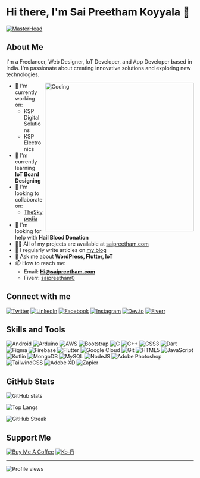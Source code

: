 # Hi there, I'm Sai Preetham Koyyala 👋

[![MasterHead](https://1.bp.blogspot.com/-7A4WynwLsMw/XbBpCXG8fHI/AAAAAAAAMt4/uOa1bpLskYgrwGbllhSu2SDj_Mig8SXJQCLcBGAsYHQ/s1600/2000_600px.gif)](https://saipreetham.me)

## About Me
I'm a Freelancer, Web Designer, IoT Developer, and App Developer based in India. I'm passionate about creating innovative solutions and exploring new technologies.

<img align="right" alt="Coding" width="400" src="https://cdn.dribbble.com/users/1162077/screenshots/3848914/programmer.gif">

- 🔭 I'm currently working on:
  - KSP Digital Solutions
  - KSP Electronics
- 🌱 I'm currently learning **IoT Board Designing**
- 👯 I'm looking to collaborate on:
  - [TheSkypedia](https://theskypedia.com)
- 🤝 I'm looking for help with **Hail Blood Donation**
- 👨‍💻 All of my projects are available at [saipreetham.com](https://saipreetham.com)
- 📝 I regularly write articles on [my blog](https://saipreetham.com/blog/)
- 💬 Ask me about **WordPress, Flutter, IoT**
- 📫 How to reach me: 
  - Email: **Hi@saipreetham.com**
  - Fiverr: [saipreetham0](https://www.fiverr.com/saipreetham0/)

## Connect with me
[![Twitter](https://img.shields.io/badge/Twitter-%231DA1F2.svg?style=for-the-badge&logo=Twitter&logoColor=white)](https://twitter.com/k_saipreetham)
[![LinkedIn](https://img.shields.io/badge/linkedin-%230077B5.svg?style=for-the-badge&logo=linkedin&logoColor=white)](https://linkedin.com/in/saipreetham)
[![Facebook](https://img.shields.io/badge/Facebook-%231877F2.svg?style=for-the-badge&logo=Facebook&logoColor=white)](https://fb.com/koyyalasaipreetham8)
[![Instagram](https://img.shields.io/badge/Instagram-%23E4405F.svg?style=for-the-badge&logo=Instagram&logoColor=white)](https://instagram.com/saipreetham0)
[![Dev.to](https://img.shields.io/badge/dev.to-0A0A0A?style=for-the-badge&logo=dev.to&logoColor=white)](https://dev.to/saipreetham0)
[![Fiverr](https://img.shields.io/badge/fiverr-1DBF73?style=for-the-badge&logo=fiverr&logoColor=white)](https://www.fiverr.com/saipreetham0/)

## Skills and Tools
![Android](https://img.shields.io/badge/Android-3DDC84?style=for-the-badge&logo=android&logoColor=white)
![Arduino](https://img.shields.io/badge/-Arduino-00979D?style=for-the-badge&logo=Arduino&logoColor=white)
![AWS](https://img.shields.io/badge/AWS-%23FF9900.svg?style=for-the-badge&logo=amazon-aws&logoColor=white)
![Bootstrap](https://img.shields.io/badge/bootstrap-%23563D7C.svg?style=for-the-badge&logo=bootstrap&logoColor=white)
![C](https://img.shields.io/badge/c-%2300599C.svg?style=for-the-badge&logo=c&logoColor=white)
![C++](https://img.shields.io/badge/c++-%2300599C.svg?style=for-the-badge&logo=c%2B%2B&logoColor=white)
![CSS3](https://img.shields.io/badge/css3-%231572B6.svg?style=for-the-badge&logo=css3&logoColor=white)
![Dart](https://img.shields.io/badge/dart-%230175C2.svg?style=for-the-badge&logo=dart&logoColor=white)
![Figma](https://img.shields.io/badge/figma-%23F24E1E.svg?style=for-the-badge&logo=figma&logoColor=white)
![Firebase](https://img.shields.io/badge/firebase-%23039BE5.svg?style=for-the-badge&logo=firebase)
![Flutter](https://img.shields.io/badge/Flutter-%2302569B.svg?style=for-the-badge&logo=Flutter&logoColor=white)
![Google Cloud](https://img.shields.io/badge/GoogleCloud-%234285F4.svg?style=for-the-badge&logo=google-cloud&logoColor=white)
![Git](https://img.shields.io/badge/git-%23F05033.svg?style=for-the-badge&logo=git&logoColor=white)
![HTML5](https://img.shields.io/badge/html5-%23E34F26.svg?style=for-the-badge&logo=html5&logoColor=white)
![JavaScript](https://img.shields.io/badge/javascript-%23323330.svg?style=for-the-badge&logo=javascript&logoColor=%23F7DF1E)
![Kotlin](https://img.shields.io/badge/kotlin-%230095D5.svg?style=for-the-badge&logo=kotlin&logoColor=white)
![MongoDB](https://img.shields.io/badge/MongoDB-%234ea94b.svg?style=for-the-badge&logo=mongodb&logoColor=white)
![MySQL](https://img.shields.io/badge/mysql-%2300f.svg?style=for-the-badge&logo=mysql&logoColor=white)
![NodeJS](https://img.shields.io/badge/node.js-6DA55F?style=for-the-badge&logo=node.js&logoColor=white)
![Adobe Photoshop](https://img.shields.io/badge/adobe%20photoshop-%2331A8FF.svg?style=for-the-badge&logo=adobe%20photoshop&logoColor=white)
![TailwindCSS](https://img.shields.io/badge/tailwindcss-%2338B2AC.svg?style=for-the-badge&logo=tailwind-css&logoColor=white)
![Adobe XD](https://img.shields.io/badge/Adobe%20XD-470137?style=for-the-badge&logo=Adobe%20XD&logoColor=#FF61F6)
![Zapier](https://img.shields.io/badge/Zapier-%23FF4A00.svg?style=for-the-badge&logo=zapier&logoColor=white)

## GitHub Stats
![GitHub stats](https://github-readme-stats.vercel.app/api?username=saipreetham0&show_icons=true&theme=radical)

![Top Langs](https://github-readme-stats.vercel.app/api/top-langs/?username=saipreetham0&layout=compact&theme=radical)

![GitHub Streak](https://github-readme-streak-stats.herokuapp.com/?user=saipreetham0&theme=radical)

## Support Me
[![Buy Me A Coffee](https://img.shields.io/badge/Buy%20Me%20a%20Coffee-ffdd00?style=for-the-badge&logo=buy-me-a-coffee&logoColor=black)](https://www.buymeacoffee.com/Saipreetham)
[![Ko-Fi](https://img.shields.io/badge/Ko--fi-F16061?style=for-the-badge&logo=ko-fi&logoColor=white)](https://ko-fi.com/saipreetham)

---
![Profile views](https://komarev.com/ghpvc/?username=saipreetham0&label=Profile%20views&color=0e75b6&style=flat)
